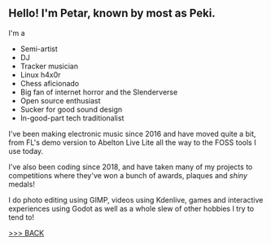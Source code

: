 ## Hello! I'm Petar, known by most as Peki.

I'm a

- Semi-artist
- DJ
- Tracker musician
- Linux h4x0r
- Chess aficionado
- Big fan of internet horror and the Slenderverse
- Open source enthusiast
- Sucker for good sound design
- In-good-part tech traditionalist

I've been making electronic music since 2016 and have moved quite a bit,
from FL's demo version to Abelton Live Lite all the way to the FOSS tools
I use today.

I've also been coding since 2018, and have taken many of my projects to
competitions where they've won a bunch of awards, plaques and *shiny* medals!

I do photo editing using GIMP, videos using Kdenlive, games and
interactive experiences using Godot as well as a whole slew of other
hobbies I try to tend to!

[>>> BACK](../README.md)
